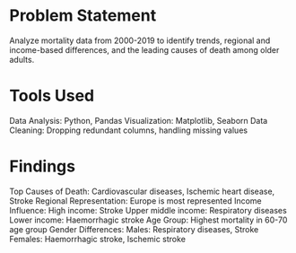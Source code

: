 # Problem Statement
Analyze mortality data from 2000-2019 to identify trends, regional and income-based differences, and the leading causes of death among older adults.

# Tools Used
Data Analysis: Python, Pandas
Visualization: Matplotlib, Seaborn
Data Cleaning: Dropping redundant columns, handling missing values

# Findings
Top Causes of Death: Cardiovascular diseases, Ischemic heart disease, Stroke
Regional Representation: Europe is most represented
Income Influence:
High income: Stroke
Upper middle income: Respiratory diseases
Lower income: Haemorrhagic stroke
Age Group: Highest mortality in 60-70 age group
Gender Differences:
Males: Respiratory diseases, Stroke
Females: Haemorrhagic stroke, Ischemic stroke
